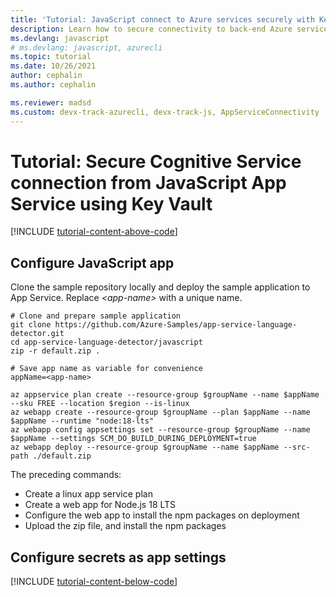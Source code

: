 ```yaml
---
title: 'Tutorial: JavaScript connect to Azure services securely with Key Vault'
description: Learn how to secure connectivity to back-end Azure services that don't support managed identity natively from a JavaScript web app
ms.devlang: javascript
# ms.devlang: javascript, azurecli
ms.topic: tutorial
ms.date: 10/26/2021
author: cephalin
ms.author: cephalin

ms.reviewer: madsd 
ms.custom: devx-track-azurecli, devx-track-js, AppServiceConnectivity
---
```


# Tutorial: Secure Cognitive Service connection from JavaScript App Service using Key Vault


[!INCLUDE [tutorial-content-above-code](./includes/tutorial-connect-msi-key-vault/introduction.md)]

## Configure JavaScript app

Clone the sample repository locally and deploy the sample application to App Service. Replace *\<app-name>* with a unique name.

```azurecli-interactive
# Clone and prepare sample application
git clone https://github.com/Azure-Samples/app-service-language-detector.git
cd app-service-language-detector/javascript
zip -r default.zip .

# Save app name as variable for convenience
appName=<app-name>

az appservice plan create --resource-group $groupName --name $appName --sku FREE --location $region --is-linux
az webapp create --resource-group $groupName --plan $appName --name $appName --runtime "node:18-lts"
az webapp config appsettings set --resource-group $groupName --name $appName --settings SCM_DO_BUILD_DURING_DEPLOYMENT=true
az webapp deploy --resource-group $groupName --name $appName --src-path ./default.zip
```

The preceding commands:
* Create a linux app service plan
* Create a web app for Node.js 18 LTS
* Configure the web app to install the npm packages on deployment
* Upload the zip file, and install the npm packages

## Configure secrets as app settings

[!INCLUDE [tutorial-content-below-code](./includes/tutorial-connect-msi-key-vault/cleanup.md)]